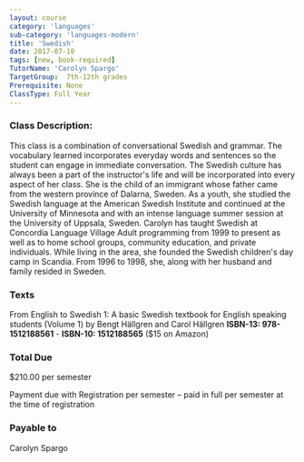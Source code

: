 ```yaml
---
layout: course
category: 'languages'
sub-category: 'languages-modern'
title: 'Swedish'
date: 2017-07-10
tags: [new, book-required]
TutorName: 'Carolyn Spargo'
TargetGroup:  7th-12th grades
Prerequisite: None
ClassType: Full Year
---
```


### Class Description:
This class is a combination of conversational Swedish and grammar.  The vocabulary learned incorporates everyday words and sentences so the student can engage in immediate conversation.  The Swedish culture has always been a part of the instructor's life and will be incorporated into every aspect of her class.  She is the child of an immigrant whose father came from the western province of Dalarna, Sweden.  As a youth, she studied the Swedish language at the American Swedish Institute and continued at  the University of Minnesota and with an intense language summer session at the University of Uppsala, Sweden. Carolyn has taught Swedish at Concordia Language Village Adult programming from 1999 to present as well as to home school groups, community education, and private individuals. While living in the area, she founded the Swedish children's day camp in Scandia. From 1996 to 1998, she, along with her husband and family resided in Sweden.
### Texts
From English to Swedish 1: A basic Swedish textbook for English speaking students (Volume 1)  by Bengt Hällgren and Carol Hällgren **ISBN-13: 978-1512188561** - **ISBN-10: 1512188565** ($15 on Amazon)
### Total Due
$210.00 per semester

Payment due with Registration per semester – paid in full per semester at the time of registration

### Payable to
Carolyn Spargo
